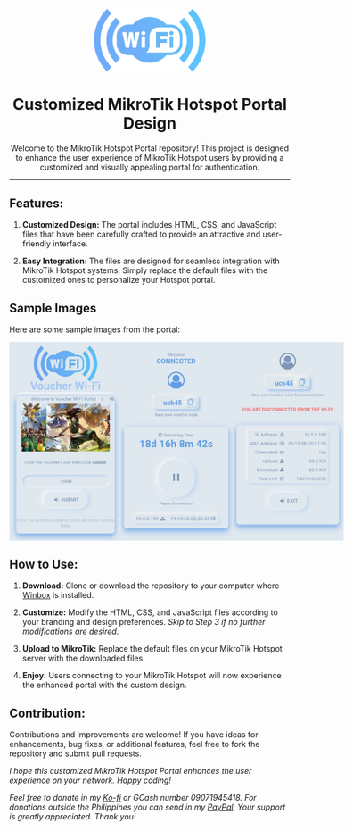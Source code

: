 <p align="center">
  <img src="hotspot-20231004T101541Z-001/hotspot/img/logo.webp" alt="Logo" width="200"/>
</p>

<h1 align="center">Customized MikroTik Hotspot Portal Design</h1>

<p align="center">Welcome to the MikroTik Hotspot Portal repository! This project is designed to enhance the user experience of MikroTik Hotspot users by providing a customized and visually appealing portal for authentication.</p>

<hr>

## Features:
1. **Customized Design:** The portal includes HTML, CSS, and JavaScript files that have been carefully crafted to provide an attractive and user-friendly interface.

2. **Easy Integration:** The files are designed for seamless integration with MikroTik Hotspot systems. Simply replace the default files with the customized ones to personalize your Hotspot portal.


## Sample Images

Here are some sample images from the portal:

<p style="display: flex;">
    <img src="image1.jpg" alt="Image 1" style="width: 200px; height: auto;">
    <img src="image2.jpg" alt="Image 2" style="width: 200px; height: auto;">
    <img src="image3.jpg" alt="Image 3" style="width: 200px; height: auto;">
</p>

## How to Use:
1. **Download:** Clone or download the repository to your computer where [Winbox](https://mikrotik.com/download) is installed.

2. **Customize:** Modify the HTML, CSS, and JavaScript files according to your branding and design preferences. *Skip to Step 3 if no further modifications are desired.*

3. **Upload to MikroTik:** Replace the default files on your MikroTik Hotspot server with the downloaded files.
   
4. **Enjoy:** Users connecting to your MikroTik Hotspot will now experience the enhanced portal with the custom design.

## Contribution:
Contributions and improvements are welcome! If you have ideas for enhancements, bug fixes, or additional features, feel free to fork the repository and submit pull requests.

*I hope this customized MikroTik Hotspot Portal enhances the user experience on your network. Happy coding!*

*Feel free to donate in my [Ko-fi](https://ko-fi.com/domxii) or GCash number 09071945418. For donations outside the Philippines you can send in my [PayPal](https://www.paypal.com/paypalme/Domoxi). Your support is greatly appreciated. Thank you!*
